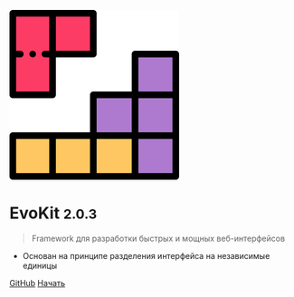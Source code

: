 <!-- _coverpage.md -->

![logo](_media/logo.svg)

# EvoKit <small>2.0.3</small>

> Framework для разработки быстрых и мощных веб-интерфейсов

* Основан на принципе разделения интерфейса на независимые единицы

[GitHub](https://github.com/docccdev/evokit)
[Начать](#evokit)
